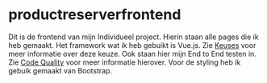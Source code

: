# productreserverfrontend
Dit is de frontend van mijn Individueel project. Hierin staan alle pages die ik heb gemaakt. Het framework wat ik heb gebuikt is Vue.js. Zie [Keuses](https://github.com/TijndeRooij/Portfolio/blob/main/IP.md#keuzes) voor meer informatie over deze keuze. Ook staan hier mijn End to End testen in. Zie [Code Quality](https://github.com/TijndeRooij/Portfolio/blob/main/IP.md#software-quality) voor meer informatie hierover. Voor de styling heb ik gebuik gemaakt van Bootstrap.
